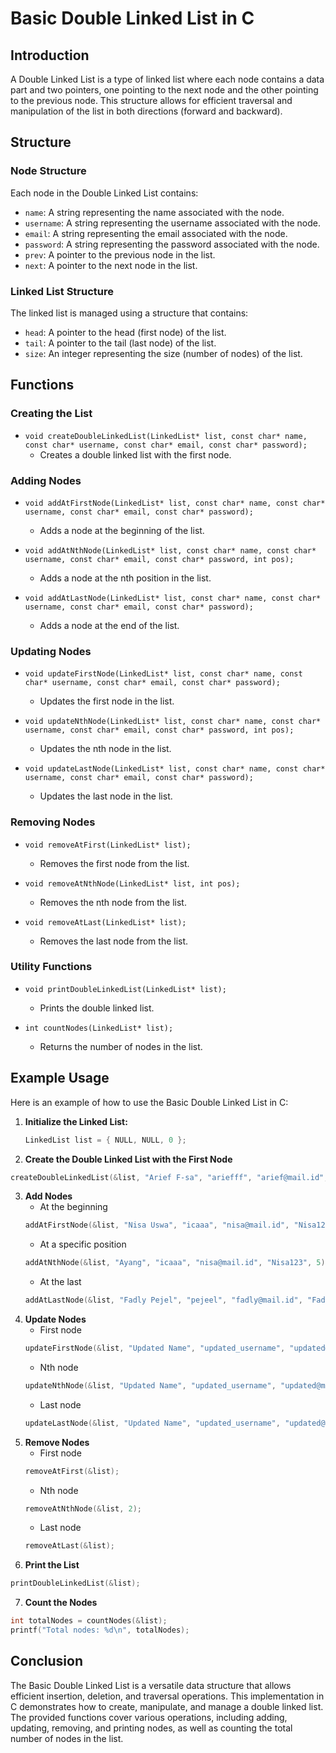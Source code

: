# Basic Double Linked List in C

## Introduction

A Double Linked List is a type of linked list where each node contains a data part and two pointers, one pointing to the next node and the other pointing to the previous node. This structure allows for efficient traversal and manipulation of the list in both directions (forward and backward).

## Structure

### Node Structure

Each node in the Double Linked List contains:

-   `name`: A string representing the name associated with the node.
-   `username`: A string representing the username associated with the node.
-   `email`: A string representing the email associated with the node.
-   `password`: A string representing the password associated with the node.
-   `prev`: A pointer to the previous node in the list.
-   `next`: A pointer to the next node in the list.

### Linked List Structure

The linked list is managed using a structure that contains:

-   `head`: A pointer to the head (first node) of the list.
-   `tail`: A pointer to the tail (last node) of the list.
-   `size`: An integer representing the size (number of nodes) of the list.

## Functions

### Creating the List

-   `void createDoubleLinkedList(LinkedList* list, const char* name, const char* username, const char* email, const char* password);`
    -   Creates a double linked list with the first node.

### Adding Nodes

-   `void addAtFirstNode(LinkedList* list, const char* name, const char* username, const char* email, const char* password);`

    -   Adds a node at the beginning of the list.

-   `void addAtNthNode(LinkedList* list, const char* name, const char* username, const char* email, const char* password, int pos);`

    -   Adds a node at the nth position in the list.

-   `void addAtLastNode(LinkedList* list, const char* name, const char* username, const char* email, const char* password);`
    -   Adds a node at the end of the list.

### Updating Nodes

-   `void updateFirstNode(LinkedList* list, const char* name, const char* username, const char* email, const char* password);`

    -   Updates the first node in the list.

-   `void updateNthNode(LinkedList* list, const char* name, const char* username, const char* email, const char* password, int pos);`

    -   Updates the nth node in the list.

-   `void updateLastNode(LinkedList* list, const char* name, const char* username, const char* email, const char* password);`
    -   Updates the last node in the list.

### Removing Nodes

-   `void removeAtFirst(LinkedList* list);`

    -   Removes the first node from the list.

-   `void removeAtNthNode(LinkedList* list, int pos);`

    -   Removes the nth node from the list.

-   `void removeAtLast(LinkedList* list);`
    -   Removes the last node from the list.

### Utility Functions

-   `void printDoubleLinkedList(LinkedList* list);`

    -   Prints the double linked list.

-   `int countNodes(LinkedList* list);`
    -   Returns the number of nodes in the list.

## Example Usage

Here is an example of how to use the Basic Double Linked List in C:

1. **Initialize the Linked List:**
    ```c
    LinkedList list = { NULL, NULL, 0 };
    ```
2. **Create the Double Linked List with the First Node**

```c
createDoubleLinkedList(&list, "Arief F-sa", "ariefff", "arief@mail.id", "Arief123");
```

3. **Add Nodes**
    - At the beginning
    ```c
    addAtFirstNode(&list, "Nisa Uswa", "icaaa", "nisa@mail.id", "Nisa123");
    ```
    - At a specific position
    ```c
    addAtNthNode(&list, "Ayang", "icaaa", "nisa@mail.id", "Nisa123", 5);
    ```
    - At the last
    ```c
    addAtLastNode(&list, "Fadly Pejel", "pejeel", "fadly@mail.id", "Fadly123");
    ```
4. **Update Nodes**
    - First node
    ```c
    updateFirstNode(&list, "Updated Name", "updated_username", "updated@mail.id", "Updated123");
    ```
    - Nth node
    ```c
    updateNthNode(&list, "Updated Name", "updated_username", "updated@mail.id", "Updated123", 2);
    ```
    - Last node
    ```c
    updateLastNode(&list, "Updated Name", "updated_username", "updated@mail.id", "Updated123");
    ```
5. **Remove Nodes**
    - First node
    ```c
    removeAtFirst(&list);
    ```
    - Nth node
    ```c
    removeAtNthNode(&list, 2);
    ```
    - Last node
    ```c
    removeAtLast(&list);
    ```
6. **Print the List**

```c
printDoubleLinkedList(&list);
```

7. **Count the Nodes**

```c
int totalNodes = countNodes(&list);
printf("Total nodes: %d\n", totalNodes);
```

## Conclusion

The Basic Double Linked List is a versatile data structure that allows efficient insertion, deletion, and traversal operations. This implementation in C demonstrates how to create, manipulate, and manage a double linked list. The provided functions cover various operations, including adding, updating, removing, and printing nodes, as well as counting the total number of nodes in the list.
